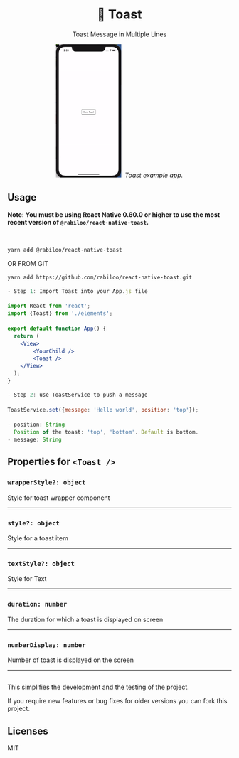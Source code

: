 <h1 align="center">
  🚩 Toast
</h1>

<div align="center">

Toast Message in Multiple Lines

</div>

<p align="center" >
 <kbd>
    <img src="docs/assets/toast.gif" style="height:300px" title="toast Demo" float="center">
  </kbd>
  <em>Toast example app.</em>
</p>

## Usage

**Note: You must be using React Native 0.60.0 or higher to use the most recent version of `@rabiloo/react-native-toast`.**

<br>

```bash
yarn add @rabiloo/react-native-toast
```

OR FROM GIT

```bash
yarn add https://github.com/rabiloo/react-native-toast.git
```

```jsx
- Step 1: Import Toast into your App.js file

import React from 'react';
import {Toast} from './elements';

export default function App() {
  return (
    <View>
        <YourChild />
        <Toast />
    </View>
  );
}

```

```jsx
- Step 2: use ToastService to push a message

ToastService.set({message: 'Hello world', position: 'top'});

- position: String
  Position of the toast: 'top', 'bottom'. Default is bottom.
- message: String

```

## Properties for `<Toast />`

### `wrapperStyle?: object`

Style for toast wrapper component

---

### `style?: object`

Style for a toast item

---

### `textStyle?: object`

Style for Text

---

### `duration: number`

The duration for which a toast is displayed on screen

---

### `numberDisplay: number`

Number of toast is displayed on the screen

---

##

This simplifies the development and the testing of the project.

If you require new features or bug fixes for older versions you can fork this project.

## Licenses

MIT
